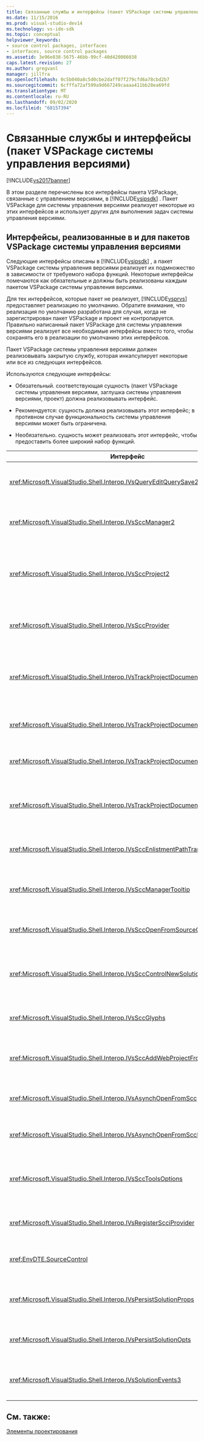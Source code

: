 ```yaml
---
title: Связанные службы и интерфейсы (пакет VSPackage системы управления версиями) | Документация Майкрософт
ms.date: 11/15/2016
ms.prod: visual-studio-dev14
ms.technology: vs-ide-sdk
ms.topic: conceptual
helpviewer_keywords:
- source control packages, interfaces
- interfaces, source control packages
ms.assetid: 3e96e838-5675-46bb-99cf-40d420086038
caps.latest.revision: 27
ms.author: gregvanl
manager: jillfra
ms.openlocfilehash: 0c5b040a8c5d0cbe2daff07f279cfd6a78cbd2b7
ms.sourcegitcommit: 6cfffa72af599a9d667249caaaa411bb28ea69fd
ms.translationtype: MT
ms.contentlocale: ru-RU
ms.lasthandoff: 09/02/2020
ms.locfileid: "68157394"
---
```

# <a name="related-services-and-interfaces-source-control-vspackage"></a>Связанные службы и интерфейсы (пакет VSPackage системы управления версиями)
[!INCLUDE[vs2017banner](../../includes/vs2017banner.md)]

В этом разделе перечислены все интерфейсы пакета VSPackage, связанные с управлением версиями, в [!INCLUDE[vsipsdk](../../includes/vsipsdk-md.md)] . Пакет VSPackage для системы управления версиями реализует некоторые из этих интерфейсов и использует других для выполнения задач системы управления версиями.  
  
## <a name="interfaces-implemented-by-and-for-source-control-vspackages"></a>Интерфейсы, реализованные в и для пакетов VSPackage системы управления версиями  
 Следующие интерфейсы описаны в [!INCLUDE[vsipsdk](../../includes/vsipsdk-md.md)] , а пакет VSPackage системы управления версиями реализует их подмножество в зависимости от требуемого набора функций. Некоторые интерфейсы помечаются как обязательные и должны быть реализованы каждым пакетом VSPackage системы управления версиями.  
  
 Для тех интерфейсов, которые пакет не реализует, [!INCLUDE[vsprvs](../../includes/vsprvs-md.md)] предоставляет реализацию по умолчанию. Обратите внимание, что реализация по умолчанию разработана для случая, когда не зарегистрирован пакет VSPackage и проект не контролируется. Правильно написанный пакет VSPackage для системы управления версиями реализует все необходимые интерфейсы вместо того, чтобы сохранять его в реализации по умолчанию этих интерфейсов.  
  
 Пакет VSPackage системы управления версиями должен реализовывать закрытую службу, которая инкапсулирует некоторые или все из следующих интерфейсов.  
  
 Используются следующие интерфейсы:  
  
- Обязательный. соответствующая сущность (пакет VSPackage системы управления версиями, заглушка системы управления версиями, проект) должна реализовывать интерфейс.  
  
- Рекомендуется: сущность должна реализовывать этот интерфейс; в противном случае функциональность системы управления версиями может быть ограничена.  
  
- Необязательно. сущность может реализовать этот интерфейс, чтобы предоставить более широкий набор функций.  
  
|Интерфейс|Цель|Реализовано|Применить?|  
|---------------|-------------|--------------------|----------------|  
|<xref:Microsoft.VisualStudio.Shell.Interop.IVsQueryEditQuerySave2>|Редакторы вызывают этот интерфейс перед изменением или сохранением файла. Пакет VSPackage системы управления версиями может извлечь файл или отклонить операцию в случае сбоя при извлечении.|Пакет VSPackage системы управления версиями|Рекомендуемая|  
|<xref:Microsoft.VisualStudio.Shell.Interop.IVsSccManager2>|Этот интерфейс обеспечивает базовую функциональность управления версиями для проектов, таких как регистрация и Отмена регистрации проектов в системе управления версиями и предоставление поддержки основных глифов системы управления версиями.|Пакет VSPackage системы управления версиями|Обязательно|  
|<xref:Microsoft.VisualStudio.Shell.Interop.IVsSccProject2>|Этот интерфейс получается из с <xref:Microsoft.VisualStudio.Shell.Interop.IVsHierarchy> помощью <xref:System.Runtime.InteropServices.Marshal.QueryInterface%2A> функции или путем простого приведения объекта, реализующего `IVsHierarchy` `IVsSccProject2` . Он используется для получения файлов в системе управления версиями в проекте или для формирования проекта текущего состояния или расположения системы управления версиями.|Project|Обязательно|  
|<xref:Microsoft.VisualStudio.Shell.Interop.IVsSccProvider>|Модуль интеграции использует этот интерфейс для задания текущего активного пакета VSPackage.|Пакет VSPackage системы управления версиями|Обязательно|  
|<xref:Microsoft.VisualStudio.Shell.Interop.IVsTrackProjectDocuments2>|Этот интерфейс основан на модели подписки. Любой пакет VSPackage может дать сигнал о том, что он хочет получать события документа и быть в состоянии быть рекомендованным оболочкой для событий, которые будут выполняться. Он реализуется и обрабатывается методом [!INCLUDE[vsprvs](../../includes/vsprvs-md.md)] , который, в свою очередь, передает события, реализующие интерфейс `IVsTrackProjectDocumentsEvents2` VSPackage.|Заглушка системы управления версиями|Обязательно|  
|<xref:Microsoft.VisualStudio.Shell.Interop.IVsTrackProjectDocuments3>|Этот интерфейс обеспечивает пакетную обработку, синхронизированные операции чтения и записи, а также расширенный `OnQueryAddFiles` метод.|Заглушка системы управления версиями|Обязательно|  
|<xref:Microsoft.VisualStudio.Shell.Interop.IVsTrackProjectDocumentsEvents2>|**Обозреватель решений** и проекты вызывают этот интерфейс при добавлении новых файлов в проекты или при переименовании или удалении файлов и папок из проектов. Пакет VSPackage системы управления версиями может извлечь файл проекта или отменить операцию.|Пакет VSPackage системы управления версиями|Рекомендуемая|  
|<xref:Microsoft.VisualStudio.Shell.Interop.IVsTrackProjectDocumentsEvents3>|**Обозреватель решений** и проекты вызывают этот интерфейс в ответ на вызовы методов интерфейса IVstrackProjectDocuments3. Пакет VSPackage системы управления версиями может выполнять Пакетированные операции, синхронизированные операции чтения и записи и работать с более сложным `OnQueryAddFiles` методом.|Пакет VSPackage системы управления версиями|Рекомендуемая|  
|<xref:Microsoft.VisualStudio.Shell.Interop.IVsSccEnlistmentPathTranslation>|Этот интерфейс обеспечивает поддержку управления прикреплениями для веб-проектов.|Пакет VSPackage системы управления версиями|Рекомендуемая|  
|<xref:Microsoft.VisualStudio.Shell.Interop.IVsSccManagerTooltip>|Этот интерфейс используется для получения подсказок для файлов, находящихся в системе управления версиями в проектах.|Пакет VSPackage системы управления версиями|Необязательно|  
|<xref:Microsoft.VisualStudio.Shell.Interop.IVsSccOpenFromSourceControl>|Этот интерфейс обеспечивает поддержку расширения пространства имен.|Пакет VSPackage системы управления версиями|Необязательно|  
|<xref:Microsoft.VisualStudio.Shell.Interop.IVsSccControlNewSolution>|Пакет VSPackage использует этот интерфейс для интеграции расширения пространства имен в диалоговые окна **Создание**, **Открытие**или **Сохранение** . Следовательно, проекты могут автоматически добавляться в систему управления версиями при создании или добавляться в систему управления версиями, когда действует операция сохранения.|Пакет VSPackage системы управления версиями|Необязательно|  
|<xref:Microsoft.VisualStudio.Shell.Interop.IVsSccGlyphs>|Пакет VSPackage использует этот интерфейс для определения дополнительных глифов в качестве глифов системы управления версиями для узлов в **Обозреватель решений**.|Пакет VSPackage системы управления версиями|Необязательно|  
|<xref:Microsoft.VisualStudio.Shell.Interop.IVsSccAddWebProjectFromSourceControl>|Этот интерфейс используется для диалогового окна **Добавление** веб-проектов. Он предоставляет методы для обзора расположения системы управления версиями и для открытия веб-проекта, ранее добавленного в репозиторий системы управления версиями в этом расположении.|Пакет VSPackage системы управления версиями|Рекомендуемая|  
|<xref:Microsoft.VisualStudio.Shell.Interop.IVsAsynchOpenFromScc>|Этот интерфейс обеспечивает поддержку асинхронной (фоновой) загрузки проектов из системы управления версиями.|Пакет VSPackage системы управления версиями|Необязательно|  
|<xref:Microsoft.VisualStudio.Shell.Interop.IVsAsynchOpenFromSccProjectEvents>|Этот интерфейс позволяет проектам отслеживать ход выполнения асинхронной загрузки, инициированной <xref:Microsoft.VisualStudio.Shell.Interop.IVsAsynchOpenFromScc> .|Project|Необязательно|  
|<xref:Microsoft.VisualStudio.Shell.Interop.IVsSccToolsOptions>|Этот интерфейс позволяет интегрированной среде разработки запрашивать пакет VSPackage активного управления версиями. Интегрированная среда разработки запрашивает значения параметров системы управления версиями, которые имеют значение, даже если отсутствует зарегистрированный пакет VSPackage активного управления версиями. Этот интерфейс реализуется и обрабатывается [!INCLUDE[vsprvs](../../includes/vsprvs-md.md)] .|Заглушка системы управления версиями|Обязательно|  
|<xref:Microsoft.VisualStudio.Shell.Interop.IVsRegisterScciProvider>|Этот интерфейс используется при регистрации пакета VSPackage системы управления версиями.|Заглушка системы управления версиями|Обязательно|  
|<xref:EnvDTE.SourceControl>|Этот интерфейс используется в службе автоматизации. Таким образом, он предоставляет только те функции, которые могут быть выполнены без отображения пользовательского интерфейса.|Пакет VSPackage системы управления версиями|Необязательно|  
|<xref:Microsoft.VisualStudio.Shell.Interop.IVsPersistSolutionProps>|Этот интерфейс используется для сохранения параметров системы управления версиями в файле решения (SLN). К параметрам относятся расположение системы управления версиями и флаги состояния системы управления версиями.|Пакет VSPackage системы управления версиями|Рекомендуемая|  
|<xref:Microsoft.VisualStudio.Shell.Interop.IVsPersistSolutionOpts>|Этот интерфейс используется для сохранения параметров системы управления версиями в файле параметров решения (. suo). Это могут быть пользовательские параметры системы управления версиями, такие как расположение прикрепления текущего пользователя.|Пакет VSPackage системы управления версиями|Рекомендуемая|  
|<xref:Microsoft.VisualStudio.Shell.Interop.IVsSolutionEvents3>|Этот интерфейс используется для мониторинга событий, чтобы выполнять такие операции, как возврат файлов проекта перед закрытием решений, или получение новых файлов из системы управления версиями при открытии проекта.|Пакет VSPackage системы управления версиями|Рекомендуемая|  
  
## <a name="see-also"></a>См. также:  
 [Элементы проектирования](../../extensibility/internals/source-control-vspackage-design-elements.md)
